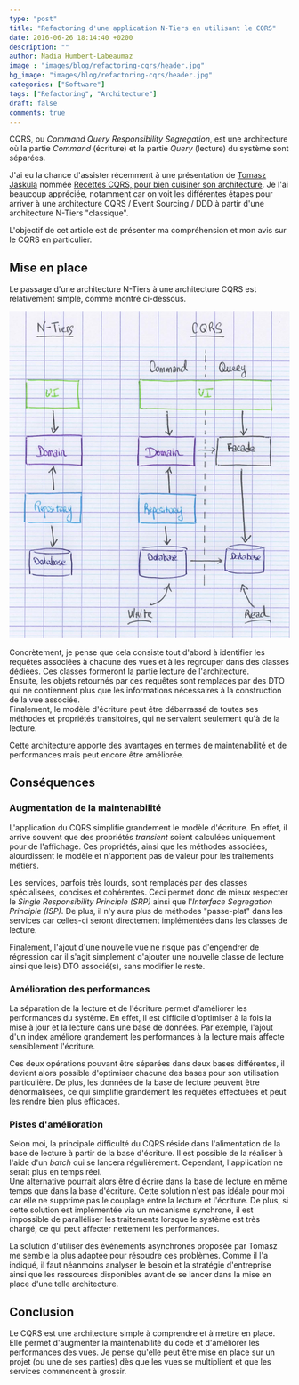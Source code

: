 ```yaml
---
type: "post"
title: "Refactoring d'une application N-Tiers en utilisant le CQRS"
date: 2016-06-26 18:14:40 +0200
description: ""
author: Nadia Humbert-Labeaumaz
image : "images/blog/refactoring-cqrs/header.jpg"
bg_image: "images/blog/refactoring-cqrs/header.jpg"
categories: ["Software"]
tags: ["Refactoring", "Architecture"]
draft: false
comments: true
---
```


CQRS, ou _Command Query Responsibility Segregation_, est une architecture où la partie _Command_ (écriture) et la partie _Query_ (lecture) du système sont séparées.

J'ai eu la chance d'assister récemment à une présentation de [Tomasz Jaskula](https://twitter.com/tjaskula) nommée [Recettes CQRS, pour bien cuisiner son architecture](https://www.youtube.com/watch?v=5Sx_xO-eCE8). Je l'ai beaucoup appréciée, notamment car on voit les différentes étapes pour arriver à une architecture CQRS / Event Sourcing / DDD à partir d'une architecture N-Tiers "classique".

L'objectif de cet article est de présenter ma compréhension et mon avis sur le CQRS en particulier.

<!-- more -->

## Mise en place

Le passage d'une architecture N-Tiers à une architecture CQRS est relativement simple, comme montré ci-dessous.

![CQRS](/images/drafties/cqrs.png)

Concrètement, je pense que cela consiste tout d'abord à identifier les requêtes associées à chacune des vues et à les regrouper dans des classes dédiées. Ces classes formeront la partie lecture de l'architecture.  
Ensuite, les objets retournés par ces requêtes sont remplacés par des DTO qui ne contiennent plus que les informations nécessaires à la construction de la vue associée.  
Finalement, le modèle d'écriture peut être débarrassé de toutes ses méthodes et propriétés transitoires, qui ne servaient seulement qu'à de la lecture.

Cette architecture apporte des avantages en termes de maintenabilité et de performances mais peut encore être améliorée.

## Conséquences
### Augmentation de la maintenabilité

L'application du CQRS simplifie grandement le modèle d'écriture. En effet, il arrive souvent que des propriétés _transient_ soient calculées uniquement pour de l'affichage. Ces propriétés, ainsi que les méthodes associées, alourdissent le modèle et n'apportent pas de valeur pour les traitements métiers.

Les services, parfois très lourds, sont remplacés par des classes spécialisées, concises et cohérentes. Ceci permet donc de mieux respecter le _Single Responsibility Principle (SRP)_ ainsi que l'_Interface Segregation Principle (ISP)_. De plus, il n'y aura plus de méthodes "passe-plat" dans les services car celles-ci seront directement implémentées dans les classes de lecture.

Finalement, l'ajout d'une nouvelle vue ne risque pas d'engendrer de régression car il s'agit simplement d'ajouter une nouvelle classe de lecture ainsi que le(s) DTO associé(s), sans modifier le reste.

### Amélioration des performances

La séparation de la lecture et de l'écriture permet d'améliorer les performances du système. En effet, il est difficile d'optimiser à la fois la mise à jour et la lecture dans une base de données. Par exemple, l'ajout d'un index améliore grandement les performances à la lecture mais affecte sensiblement l'écriture.

Ces deux opérations pouvant être séparées dans deux bases différentes, il devient alors possible d'optimiser chacune des bases pour son utilisation particulière. De plus, les données de la base de lecture peuvent être dénormalisées, ce qui simplifie grandement les requêtes effectuées et peut les rendre bien plus efficaces.

### Pistes d'amélioration

Selon moi, la principale difficulté du CQRS réside dans l'alimentation de la base de lecture à partir de la base d'écriture. Il est possible de la réaliser à l'aide d'un _batch_ qui se lancera régulièrement. Cependant, l'application ne serait plus en temps réel.  
Une alternative pourrait alors être d'écrire dans la base de lecture en même temps que dans la base d'écriture. Cette solution n'est pas idéale pour moi car elle ne supprime pas le couplage entre la lecture et l'écriture. De plus, si cette solution est implémentée via un mécanisme synchrone, il est impossible de paralléliser les traitements lorsque le système est très chargé, ce qui peut affecter nettement les performances.

La solution d'utiliser des événements asynchrones proposée par Tomasz me semble la plus adaptée pour résoudre ces problèmes. Comme il l'a indiqué, il faut néanmoins analyser le besoin et la stratégie d'entreprise ainsi que les ressources disponibles avant de se lancer dans la mise en place d'une telle architecture.

## Conclusion

Le CQRS est une architecture simple à comprendre et à mettre en place. Elle permet d'augmenter la maintenabilité du code et d'améliorer les performances des vues. Je pense qu'elle peut être mise en place sur un projet (ou une de ses parties) dès que les vues se multiplient et que les services commencent à grossir.

